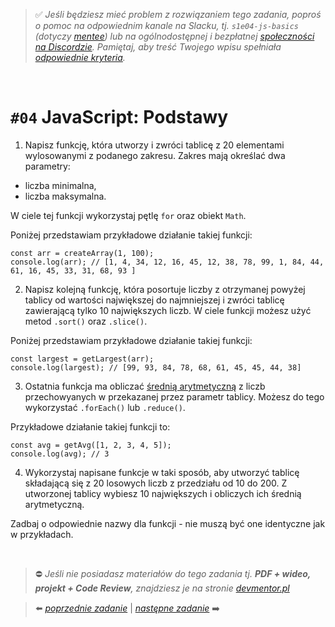 > :white_check_mark: *Jeśli będziesz mieć problem z rozwiązaniem tego zadania, poproś o pomoc na odpowiednim kanale na Slacku, tj. `s1e04-js-basics` (dotyczy [mentee](https://devmentor.pl/mentoring-javascript/)) lub na ogólnodostępnej i bezpłatnej [społeczności na Discordzie](https://devmentor.pl/discord). Pamiętaj, aby treść Twojego wpisu spełniała [odpowiednie kryteria](https://devmentor.pl/jak-prosic-o-pomoc/).*

&nbsp;

# `#04` JavaScript: Podstawy




1. Napisz funkcję, która utworzy i zwróci tablicę z 20 elementami wylosowanymi z podanego zakresu. Zakres mają określać dwa parametry:
- liczba minimalna,
- liczba maksymalna. 

W ciele tej funkcji wykorzystaj pętlę `for` oraz obiekt `Math`.

Poniżej przedstawiam przykładowe działanie takiej funkcji:
```
const arr = createArray(1, 100);
console.log(arr); // [1, 4, 34, 12, 16, 45, 12, 38, 78, 99, 1, 84, 44, 61, 16, 45, 33, 31, 68, 93 ]
```

2. Napisz kolejną funkcję, która posortuje liczby z otrzymanej powyżej tablicy od wartości największej do najmniejszej i zwróci tablicę zawierającą tylko 10 największych liczb. W ciele funkcji możesz użyć metod `.sort()` oraz `.slice()`.

Poniżej przedstawiam przykładowe działanie takiej funkcji:
```
const largest = getLargest(arr);
console.log(largest); // [99, 93, 84, 78, 68, 61, 45, 45, 44, 38]
```

3. Ostatnia funkcja ma obliczać [średnią arytmetyczną](https://pl.wikipedia.org/wiki/%C5%9Arednia_arytmetyczna) z liczb przechowyanych w przekazanej przez parametr tablicy. Możesz do tego wykorzystać `.forEach()` lub `.reduce()`.

Przykładowe działanie takiej funkcji to:
```
const avg = getAvg([1, 2, 3, 4, 5]);
console.log(avg); // 3
```

4. Wykorzystaj napisane funkcje w taki sposób, aby utworzyć tablicę składającą się z 20 losowych liczb z przedziału od 10 do 200. Z utworzonej tablicy wybiesz 10 największych i obliczych ich średnią arytmetyczną.

Zadbaj o odpowiednie nazwy dla funkcji - nie muszą być one identyczne jak w przykładach.


&nbsp;
> :no_entry: *Jeśli nie posiadasz materiałów do tego zadania tj. **PDF + wideo, projekt + Code Review**, znajdziesz je na stronie [devmentor.pl](https://devmentor.pl/workshop-js-basics/)*

> :arrow_left: [*poprzednie zadanie*](./../03) | [*następne zadanie*](./../05) :arrow_right:

